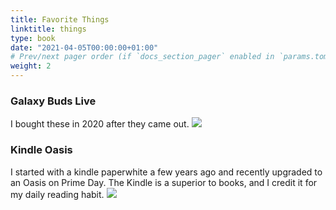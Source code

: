 ```yaml
---
title: Favorite Things
linktitle: things
type: book
date: "2021-04-05T00:00:00+01:00"
# Prev/next pager order (if `docs_section_pager` enabled in `params.toml`)
weight: 2
---
```


### Galaxy Buds Live
I bought these in 2020 after they came out. 
<a target="_blank"  href="https://www.amazon.com/gp/product/B08FSL1W9Z/ref=as_li_tl?ie=UTF8&camp=1789&creative=9325&creativeASIN=B08FSL1W9Z&linkCode=as2&tag=ctarver-20&linkId=e150799216082153314be128eadf6347"><img border="0" src="//ws-na.amazon-adsystem.com/widgets/q?_encoding=UTF8&MarketPlace=US&ASIN=B08FSL1W9Z&ServiceVersion=20070822&ID=AsinImage&WS=1&Format=_SL250_&tag=ctarver-20" ></a>

### Kindle Oasis
I started with a kindle paperwhite a few years ago and recently upgraded to an Oasis on Prime Day. The Kindle is a superior to books, and I credit it for my daily reading habit.
<a target="_blank"  href="https://www.amazon.com/gp/product/B07F7TLZF4/ref=as_li_tl?ie=UTF8&camp=1789&creative=9325&creativeASIN=B07F7TLZF4&linkCode=as2&tag=ctarver-20&linkId=bedc929ff7b61c359a61d8830a77f358"><img border="0" src="//ws-na.amazon-adsystem.com/widgets/q?_encoding=UTF8&MarketPlace=US&ASIN=B07F7TLZF4&ServiceVersion=20070822&ID=AsinImage&WS=1&Format=_SL250_&tag=ctarver-20" ></a>